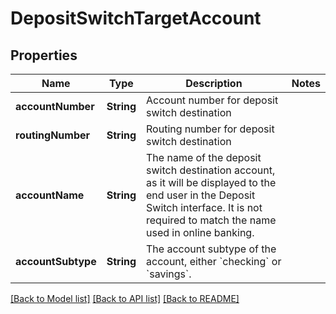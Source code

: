# DepositSwitchTargetAccount

## Properties
Name | Type | Description | Notes
------------ | ------------- | ------------- | -------------
**accountNumber** | **String** | Account number for deposit switch destination | 
**routingNumber** | **String** | Routing number for deposit switch destination | 
**accountName** | **String** | The name of the deposit switch destination account, as it will be displayed to the end user in the Deposit Switch interface. It is not required to match the name used in online banking. | 
**accountSubtype** | **String** | The account subtype of the account, either &#x60;checking&#x60; or &#x60;savings&#x60;. | 

[[Back to Model list]](../README.md#documentation-for-models) [[Back to API list]](../README.md#documentation-for-api-endpoints) [[Back to README]](../README.md)


